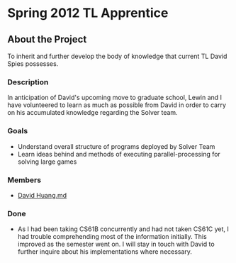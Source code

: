 Spring 2012 TL Apprentice
=========================

About the Project
-----------------

To inherit and further develop the body of knowledge that current TL David Spies possesses.

### Description

In anticipation of David's upcoming move to graduate school, Lewin and I have volunteered to learn as much as possible from David in order to carry on his accumulated knowledge regarding the Solver team.

### Goals

-   Understand overall structure of programs deployed by Solver Team
-   Learn ideas behind and methods of executing parallel-processing for solving large games

### Members

-   [David Huang.md](User:Pathfinder "wikilink")

### Done

-   As I had been taking CS61B concurrently and had not taken CS61C yet, I had trouble comprehending most of the information initially. This improved as the semester went on. I will stay in touch with David to further inquire about his implementations where necessary.

